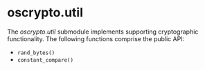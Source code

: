 # oscrypto.util

The *oscrypto.util* submodule implements supporting cryptographic functionality.
The following functions comprise the public API:

 - `rand_bytes()`
 - `constant_compare()`
